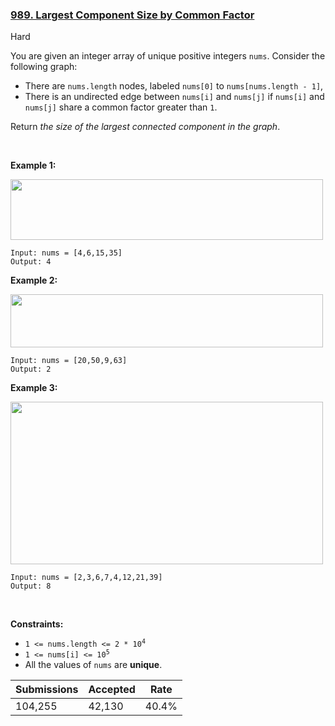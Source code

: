 ### [989. Largest Component Size by Common Factor](https://leetcode.com/problems/largest-component-size-by-common-factor/)

Hard

You are given an integer array of unique positive integers `` nums ``. Consider the following graph:

*   There are `` nums.length `` nodes, labeled `` nums[0] `` to `` nums[nums.length - 1] ``,
*   There is an undirected edge between `` nums[i] `` and `` nums[j] `` if `` nums[i] `` and `` nums[j] `` share a common factor greater than `` 1 ``.

Return _the size of the largest connected component in the graph_.

 

__Example 1:__

<img alt="" src="https://assets.leetcode.com/uploads/2018/12/01/ex1.png" style="width: 500px; height: 97px;"/>

```
Input: nums = [4,6,15,35]
Output: 4
```

__Example 2:__

<img alt="" src="https://assets.leetcode.com/uploads/2018/12/01/ex2.png" style="width: 500px; height: 85px;"/>

```
Input: nums = [20,50,9,63]
Output: 2
```

__Example 3:__

<img alt="" src="https://assets.leetcode.com/uploads/2018/12/01/ex3.png" style="width: 500px; height: 260px;"/>

```
Input: nums = [2,3,6,7,4,12,21,39]
Output: 8
```

 

__Constraints:__

*   <code>1 <= nums.length <= 2 * 10<sup>4</sup></code>
*   <code>1 <= nums[i] <= 10<sup>5</sup></code>
*   All the values of `` nums `` are __unique__.

| Submissions    | Accepted     | Rate   |
| -------------- | ------------ | ------ |
| 104,255 | 42,130 | 40.4% |